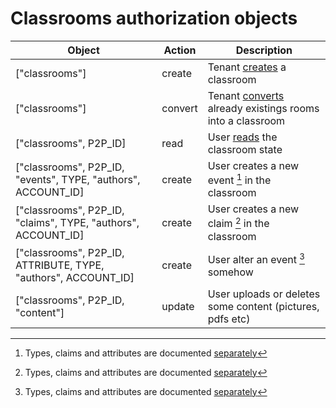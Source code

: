 # Classrooms authorization objects

Object                                                         | Action  | Description
-------------------------------------------------------------- | ------- | ------------
["classrooms"]                                                 | create  | Tenant [creates](/classrooms/api.md#create-classroom) a classroom
["classrooms"]                                                 | convert | Tenant [converts](/classrooms/api.md#update-classroom) already existings rooms into a classroom
["classrooms", P2P_ID]                                         | read    | User [reads](/classrooms/api.md#read-classroom) the classroom state
["classrooms", P2P_ID, "events", TYPE, "authors", ACCOUNT_ID]  | create  | User creates a new event [^1] in the classroom
["classrooms", P2P_ID, "claims", TYPE, "authors", ACCOUNT_ID]  | create  | User creates a new claim [^1] in the classroom
["classrooms", P2P_ID, ATTRIBUTE, TYPE, "authors", ACCOUNT_ID] | create  | User alter an event [^1] somehow
["classrooms", P2P_ID, "content"]                              | update  | User uploads or deletes some content (pictures, pdfs etc)

[^1]: Types, claims and attributes are documented [separately](./events.md)
